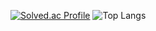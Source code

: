 
[![Solved.ac Profile](http://mazassumnida.wtf/api/v2/generate_badge?boj=hyunco25)](https://solved.ac/hyunco25/)
![Top Langs](https://github-readme-stats.vercel.app/api/top-langs/?username=yuhyun1&layout=compact&theme=merko)

<!--
**yuhyun1/yuhyun1** is a ✨ _special_ ✨ repository because its `README.md` (this file) appears on your GitHub profile.

Here are some ideas to get you started:

- 🔭 I’m currently working on ...
- 🌱 I’m currently learning ...
- 👯 I’m looking to collaborate on ...
- 🤔 I’m looking for help with ...
- 💬 Ask me about ...
- 📫 How to reach me: ...
- 😄 Pronouns: ...
- ⚡ Fun fact: ...
-->
